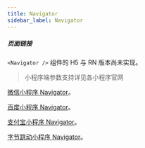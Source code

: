 ```yaml
---
title: Navigator
sidebar_label: Navigator
---
```


##### 页面链接

`<Navigator />` 组件的 H5 与 RN 版本尚未实现。


>小程序端参数支持详见各小程序官网

[微信小程序 Navigator](https://developers.weixin.qq.com/miniprogram/dev/component/navigator.html)。

[百度小程序 Navigator](https://smartprogram.baidu.com/docs/develop/component/nav/#navigator)。

[支付宝小程序 Navigator](https://docs.alipay.com/mini/component/navigator)。

[字节跳动小程序 Navigator](https://developer.toutiao.com/docs/comp/navigator.html)。


